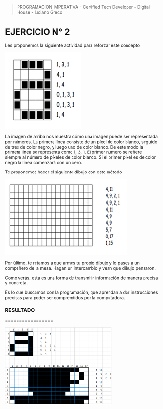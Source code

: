 
> PROGRAMACION IMPERATIVA - Certified Tech Developer - Digital House - luciano Greco

**EJERCICIO N° 2**
=================
Les proponemos la siguiente actividad para reforzar este concepto

<img src ="./img/Image01.png" width="250" height="250">

La imagen de arriba nos muestra cómo una imagen puede ser representada por números. La
primera línea consiste de un píxel de color blanco, seguido de tres de color negro, y luego uno de color blanco. De este modo la primera línea se representa como 1, 3, 1. El primer número se refiere siempre al número de píxeles de color blanco. Si el primer pixel es de color negro la línea comenzará con un cero.

Te proponemos hacer el siguiente dibujo con este método

<img src ="./img/Image02.png" width="400" height="250">

Por último, te retamos a que armes tu propio dibujo y lo pases a un compañero de la mesa. Hagan un intercambio y vean que dibujo pensaron.

Como verás, esta es una forma de transmitir información de manera precisa y concreta. 

Es lo que buscamos con la programación, que aprendan a dar instrucciones precisas para poder ser comprendidos por la computadora.

### RESULTADO
=================

<img src ="./img/resultado.png" width="350" height="250">
